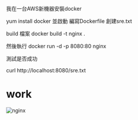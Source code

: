我在一台AWS新機器安裝docker

yum install docker 並啟動
編寫Dockerfile
創建sre.txt

build 檔案
docker build -t nginx .

然後執行
docker run -d -p 8080:80 nginx

測試是否成功

curl http://localhost:8080/sre.txt
# work

![nginx](https://github.com/user-attachments/assets/5824ff0e-721f-40c8-858c-c07c8c6571b1)
